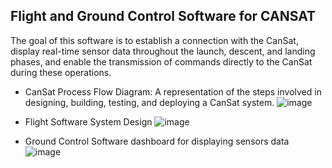 ## Flight and Ground Control Software for CANSAT 

The goal of this software is to establish a connection with the CanSat, display real-time sensor data throughout the launch, descent, and landing phases, and enable the transmission of commands directly to the CanSat during these operations.

- CanSat Process Flow Diagram: A representation of the steps involved in designing, building, testing, and deploying a CanSat system.
![image](https://github.com/user-attachments/assets/f84fb204-f575-4996-96bd-3a614ee65e4d)
  
- Flight Software System Design
![image](https://github.com/user-attachments/assets/ccde4da3-1f4b-4a64-8a31-48f2706c0ba8)

- Ground Control Software dashboard for displaying sensors data
![image](https://github.com/user-attachments/assets/4cdc0fb4-7667-417a-982e-dce9ac801215)


